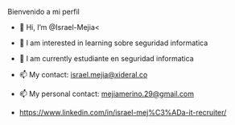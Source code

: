 Bienvenido a mi perfil

- 👋 Hi, I’m @Israel-Mejia<
- 👀 I am interested in learning sobre seguridad informatica
- 🌱 I am currently estudiante en seguridad informatica
- 📫 My contact: israel.mejia@xideral.co
- 📫 My personal contact: mejiamerino.29@gmail.com
              
- https://www.linkedin.com/in/israel-mej%C3%ADa-it-recruiter/

<!---
Israel-Mejia/Israel-Mejia is a ✨ special ✨ repository because its `README.md` (this file) appears on your GitHub profile.
You can click the Preview link to take a look at your changes.
--->
